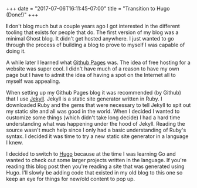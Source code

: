 +++
date = "2017-07-06T16:11:45-07:00"
title = "Transition to Hugo (Done!)"
+++

**I** don't blog much but a couple years ago I got interested in the different tooling
that exists for people that do.  The first version of my blog was a minimal Ghost blog.
It didn't get hosted anywhere.  I just wanted to go through the process of building
a blog to prove to myself I was capable of doing it.

A while later I learned what [Github Pages](https://pages.github.com/) was.  The
idea of free hosting for a website was super cool. I didn't have much of a reason to
have my own page but I have to admit the idea of having a spot on the Internet all to
myself was appealing.

When setting up my Github Pages blog it was recommended (by Github) that I use [Jekyll](https://jekyllrb.com).
Jekyll is a static site generator written in Ruby.  I downloaded Ruby and the gems that were necessary
to tell Jekyll to spit out my static site and all was good in the world.  When I decided
I wanted to customize some things (which didn't take long decide) I had a hard time understanding
what was happening under the hood of Jekyll. Reading the source wasn't much help since
I only had a basic understanding of Ruby's syntax.  I decided it was time to try a
new static site generator in a language I knew.

I decided to switch to [Hugo](https://gohugo.io) because at the time I was learning Go and wanted
to check out some larger projects written in the language.  If you're reading this blog
post then you're reading a site that was generated using Hugo.  I'll slowly be adding code
that existed in my old blog to this one so keep an eye for things for new/old content to pop up.
